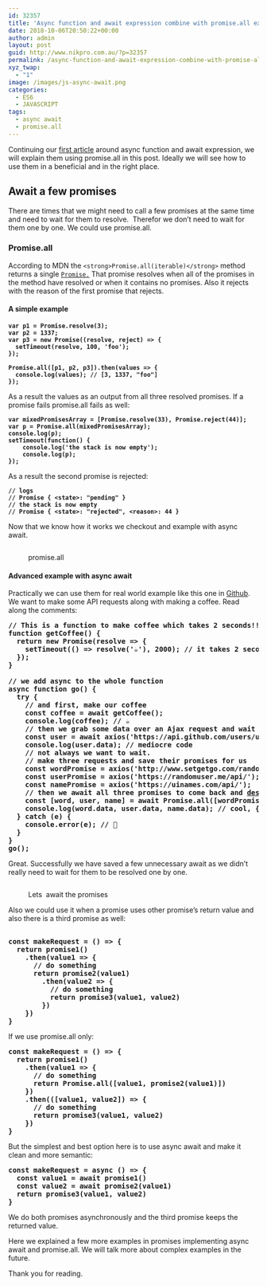 ```yaml
---
id: 32357
title: 'Async function and await expression combine with promise.all explained: part 2'
date: 2018-10-06T20:50:22+00:00
author: admin
layout: post
guid: http://www.nikpro.com.au/?p=32357
permalink: /async-function-and-await-expression-combine-with-promise-all-explained-part-2/
xyz_twap:
  - "1"
image: /images/js-async-await.png
categories:
  - ES6
  - JAVASCRIPT
tags:
  - async await
  - promise.all
---
```

Continuing our [first article](http://www.nikpro.com.au/exciting-async-function-combine-with-await-expression-to-replace-promises-in-es6-part-1/) around async function and await expression, we will explain them using promise.all in this post. Ideally we will see how to use them in a beneficial and in the right place.

## Await a few promises

There are times that we might need to call a few promises at the same time and need to wait for them to resolve.  Therefor we don&#8217;t need to wait for them one by one. We could use promise.all.

### Promise.all

According to MDN the `<strong>Promise.all(iterable)</strong>` method returns a single [`Promise.`](https://developer.mozilla.org/en-US/docs/Web/JavaScript/Reference/Global_Objects/Promise) That promise resolves when all of the promises in the method have resolved or when it contains no promises. Also it rejects with the reason of the first promise that rejects.

#### A simple example

<pre class="wp-block-preformatted"><strong><code>var p1 = Promise.resolve(3);
var p2 = 1337;
var p3 = new Promise((resolve, reject) => {
  setTimeout(resolve, 100, 'foo');
}); 

Promise.all([p1, p2, p3]).then(values => { 
  console.log(values); // [3, 1337, "foo"] 
});</code></strong></pre>

As a result the values as an output from all three resolved promises. If a promise fails promise.all fails as well:

<pre class="wp-block-preformatted"><strong><code>var mixedPromisesArray = [Promise.resolve(33), Promise.reject(44)];
var p = Promise.all(mixedPromisesArray);
console.log(p);
setTimeout(function() {
    console.log('the stack is now empty');
    console.log(p);
});</code></strong></pre>

As a result the second promise is rejected:

<pre class="wp-block-preformatted"><strong><code>// logs
// Promise { &lt;state>: "pending" } 
// the stack is now empty
// Promise { &lt;state>: "rejected", &lt;reason>: 44 }</code></strong></pre>

Now that we know how it works we checkout and example with async await.<figure class="wp-block-image">

<img src="http://www.nikpro.com.aupromise.all_.png" alt="" class="wp-image-32359" srcset="http://testgatsby.localpromise.all_.png 1600w, http://testgatsby.localpromise.all_-300x124.png 300w, http://testgatsby.localpromise.all_-768x317.png 768w, http://testgatsby.localpromise.all_-1024x423.png 1024w, http://testgatsby.localpromise.all_-1568x648.png 1568w" sizes="(max-width: 1600px) 100vw, 1600px" /> <figcaption>promise.all</figcaption></figure> 

#### Advanced example with async await

Practically we can use them for real world example like this one in <a href="https://gist.github.com/wesbos/1866f918824936ffb73d8fd0b02879b4" target="_blank" rel="noopener noreferrer">Github</a>. We want to make some API requests along with making a coffee. Read along the comments:

<pre class="wp-block-preformatted"><strong>// This is a function to make coffee which takes 2 seconds!! really?<br />function getCoffee() {</strong><br /><strong>  return new Promise(resolve => {</strong><br /><strong>    setTimeout(() => resolve('&#x2615;'), 2000); // it takes 2 seconds to make coffee !!</strong><br /><strong>  });</strong><br /><strong>}<br /><br />// we add async to the whole function</strong><br /><strong>async function go() {</strong><br /><strong>  try {</strong><br /><strong>    // and first, make our coffee</strong><br /><strong>    const coffee = await getCoffee();</strong><br /><strong>    console.log(coffee); // &#x2615;</strong><br /><strong>    // then we grab some data over an Ajax request and wait for it too</strong><br /><strong>    const user = await axios('https://api.github.com/users/user');</strong><br /><strong>    console.log(user.data); // mediocre code</strong><br /><strong>    // not always we want to wait.</strong><br /><strong>    // make three requests and save their promises for us</strong><br /><strong>    const wordPromise = axios('http://www.setgetgo.com/randomword/get.php');</strong><br /><strong>    const userPromise = axios('https://randomuser.me/api/');</strong><br /><strong>    const namePromise = axios('https://uinames.com/api/');</strong><br /><strong>    // then we await all three promises to come back and <a href="http://www.nikpro.com.au/using-es6-destructuring-in-react-application-codes/">destructure</a> the result into their own variables using ES6 features</strong><br /><strong>    const [word, user, name] = await Promise.all([wordPromise, userPromise, namePromise]);</strong><br /><strong>    console.log(word.data, user.data, name.data); // cool, {...}, {....}</strong><br /><strong>  } catch (e) {</strong><br /><strong>    console.error(e); // &#x1f4a9;</strong><br /><strong>  }</strong><br /><strong>}</strong><br /><strong>go();</strong></pre>

Great. Successfully we have saved a few unnecessary await as we didn&#8217;t really need to wait for them to be resolved one by one.<figure class="wp-block-image">

<img src="http://www.nikpro.com.aupromisesasync.jpeg" alt="" class="wp-image-32362" srcset="http://testgatsby.localpromisesasync.jpeg 744w, http://testgatsby.localpromisesasync-300x161.jpeg 300w" sizes="(max-width: 744px) 100vw, 744px" /> <figcaption>Lets  await the promises</figcaption></figure> 

Also we could use it when a promise uses other promise&#8217;s return value and also there is a third promise as well:

<pre class="wp-block-preformatted"><br /><strong>const makeRequest = () => {</strong><br /><strong>  return promise1()</strong><br /><strong>    .then(value1 => {</strong><br /><strong>      // do something</strong><br /><strong>      return promise2(value1)</strong><br /><strong>        .then(value2 => {</strong><br /><strong>          // do something          </strong><br /><strong>          return promise3(value1, value2)</strong><br /><strong>        })</strong><br /><strong>    })</strong><br /><strong>}</strong></pre>

If we use promise.all only:

<pre class="wp-block-preformatted"><strong>const makeRequest = () => {</strong><br /><strong>  return promise1()</strong><br /><strong>    .then(value1 => {</strong><br /><strong>      // do something</strong><br /><strong>      return Promise.all([value1, promise2(value1)])</strong><br /><strong>    })</strong><br /><strong>    .then(([value1, value2]) => {</strong><br /><strong>      // do something          </strong><br /><strong>      return promise3(value1, value2)</strong><br /><strong>    })</strong><br /><strong>}</strong></pre>

But the simplest and best option here is to use async await and make it clean and more semantic:

<pre class="wp-block-preformatted"><strong>const makeRequest = async () => {</strong><br /><strong>  const value1 = await promise1()</strong><br /><strong>  const value2 = await promise2(value1)</strong><br /><strong>  return promise3(value1, value2)</strong><br /><strong>}</strong></pre>

We do both promises asynchronously and the third promise keeps the returned value.

Here we explained a few more examples in promises implementing async await and promise.all. We will talk more about complex examples in the future.

Thank you for reading.